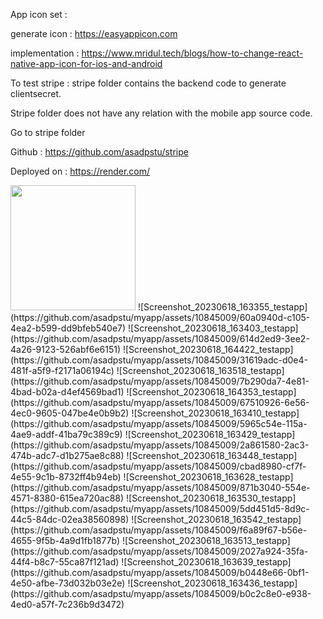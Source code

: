 App icon set : 

generate icon :  https://easyappicon.com

implementation : https://www.mridul.tech/blogs/how-to-change-react-native-app-icon-for-ios-and-android


To test stripe : 
stripe folder contains the backend code to generate clientsecret.

Stripe folder does not have any relation with the mobile app source code. 

Go to stripe folder

Github : https://github.com/asadpstu/stripe

Deployed on : https://render.com/


<img src="https://github.com/asadpstu/myapp/assets/10845009/488154ef-c78d-467a-80bc-052890c86c44" height="200" />
![Screenshot_20230618_163355_testapp](https://github.com/asadpstu/myapp/assets/10845009/60a0940d-c105-4ea2-b599-dd9bfeb540e7)
![Screenshot_20230618_163403_testapp](https://github.com/asadpstu/myapp/assets/10845009/614d2ed9-3ee2-4a26-9123-526abf6e6151)
![Screenshot_20230618_164422_testapp](https://github.com/asadpstu/myapp/assets/10845009/31619adc-d0e4-481f-a5f9-f2171a06194c)
![Screenshot_20230618_163518_testapp](https://github.com/asadpstu/myapp/assets/10845009/7b290da7-4e81-4bad-b02a-d4ef4569bad1)
![Screenshot_20230618_164353_testapp](https://github.com/asadpstu/myapp/assets/10845009/67510926-6e56-4ec0-9605-047be4e0b9b2)
![Screenshot_20230618_163410_testapp](https://github.com/asadpstu/myapp/assets/10845009/5965c54e-115a-4ae9-addf-41ba79c389c9)
![Screenshot_20230618_163429_testapp](https://github.com/asadpstu/myapp/assets/10845009/2a861580-2ac3-474b-adc7-d1b275ae8c88)
![Screenshot_20230618_163448_testapp](https://github.com/asadpstu/myapp/assets/10845009/cbad8980-cf7f-4e55-9c1b-8732ff4b94eb)
![Screenshot_20230618_163628_testapp](https://github.com/asadpstu/myapp/assets/10845009/871b3040-554e-4571-8380-615ea720ac88)
![Screenshot_20230618_163530_testapp](https://github.com/asadpstu/myapp/assets/10845009/5dd451d5-8d9c-44c5-84dc-02ea38560898)
![Screenshot_20230618_163542_testapp](https://github.com/asadpstu/myapp/assets/10845009/f6a89f67-b56e-4655-9f5b-4a9d1fb1877b)
![Screenshot_20230618_163513_testapp](https://github.com/asadpstu/myapp/assets/10845009/2027a924-35fa-44f4-b8c7-55ca87f121ad)
![Screenshot_20230618_163639_testapp](https://github.com/asadpstu/myapp/assets/10845009/b0448e66-0bf1-4e50-afbe-73d032b03e2e)
![Screenshot_20230618_163436_testapp](https://github.com/asadpstu/myapp/assets/10845009/b0c2c8e0-e938-4ed0-a57f-7c236b9d3472)
